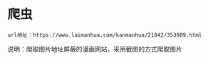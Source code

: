 # 爬虫

```
url地址：https://www.laimanhua.com/kanmanhua/21842/353989.html
```
说明：爬取图片地址屏蔽的漫画网站，采用截图的方式爬取图片

